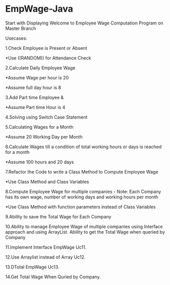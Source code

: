 # EmpWage-Java
Start with Displaying Welcome to Employee Wage Computation Program on Master Branch

Usecases:

1.Check Employee is Present or Absent

*Use ((RANDOM)) for Attendance Check

2.Calculate Daily Employee Wage

*Assume Wage per hour is 20

*Assume full day hour is 8

3.Add Part time Employee & 

*Assume Part time Hour is 4

4.Solving using Switch Case Statement

5.Calculating Wages for a Month

*Assume 20 Working Day per Month

6.Calculate Wages till a condition of total working hours or days is reached for a month

*Assume 100 hours and 20 days

7.Refactor the Code to write a Class Method to Compute Employee Wage

*Use Class Method and Class Variables

8.Compute Employee Wage for multiple companies - Note: Each Company has its own wage, number of working days and working hours per month

*Use Class Method with function parameters instead of Class Variables

9.Ability to save the Total Wage for Each Company

10.Ability to manage Employee Wage of multiple companies using Interface approach and using ArrayList. Ability to get the Total Wage when queried by Company

11.Implement Interface EmpWage Uc11.

12.Use Arraylist instead of  Array Uc12.

13.DTotal EmpWage Uc13.

14.Get Total Wage When Quried by Company.
